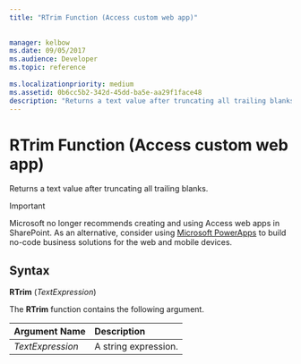 ```yaml
---
title: "RTrim Function (Access custom web app)"
 
 
manager: kelbow
ms.date: 09/05/2017
ms.audience: Developer
ms.topic: reference
  
ms.localizationpriority: medium
ms.assetid: 0b6cc5b2-342d-45dd-ba5e-aa29f1face48
description: "Returns a text value after truncating all trailing blanks."
---
```


# RTrim Function (Access custom web app)

Returns a text value after truncating all trailing blanks.
  
> [!IMPORTANT]
> Microsoft no longer recommends creating and using Access web apps in SharePoint. As an alternative, consider using [Microsoft PowerApps](https://powerapps.microsoft.com/en-us/) to build no-code business solutions for the web and mobile devices. 
  
## Syntax

 **RTrim** (*TextExpression*) 
  
The **RTrim** function contains the following argument. 
  
|**Argument Name**|**Description**|
|:-----|:-----|
| *TextExpression*  <br/> |A string expression.  <br/> |
   

